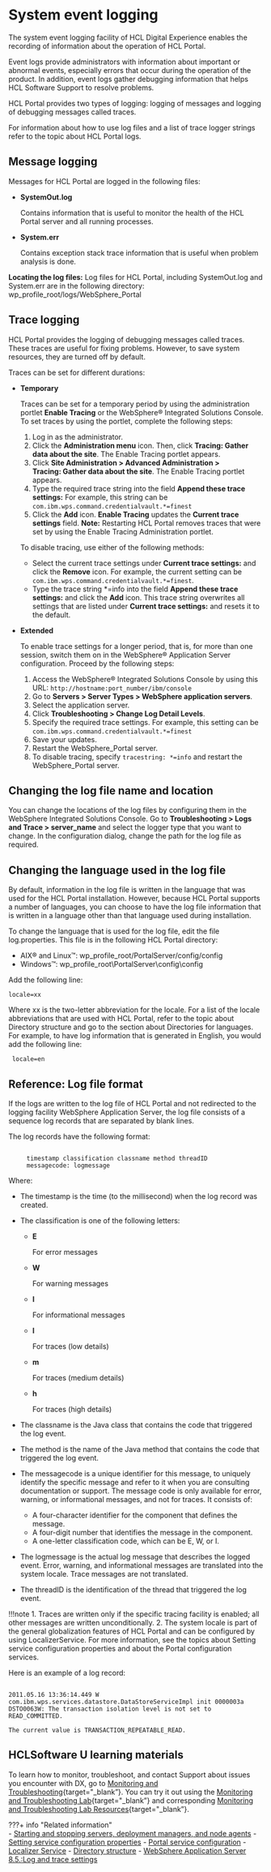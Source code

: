 # System event logging

The system event logging facility of HCL Digital Experience enables the recording of information about the operation of HCL Portal.

Event logs provide administrators with information about important or abnormal events, especially errors that occur during the operation of the product. In addition, event logs gather debugging information that helps HCL Software Support to resolve problems.

HCL Portal provides two types of logging: logging of messages and logging of debugging messages called traces.

For information about how to use log files and a list of trace logger strings refer to the topic about HCL Portal logs.

## Message logging

Messages for HCL Portal are logged in the following files:

-   **SystemOut.log**

    Contains information that is useful to monitor the health of the HCL Portal server and all running processes.

-   **System.err**

    Contains exception stack trace information that is useful when problem analysis is done.


**Locating the log files:** Log files for HCL Portal, including SystemOut.log and System.err are in the following directory: wp_profile_root/logs/WebSphere_Portal

## Trace logging

HCL Portal provides the logging of debugging messages called traces. These traces are useful for fixing problems. However, to save system resources, they are turned off by default.

Traces can be set for different durations:

-   **Temporary**

    Traces can be set for a temporary period by using the administration portlet **Enable Tracing** or the WebSphere® Integrated Solutions Console. To set traces by using the portlet, complete the following steps:

    1.  Log in as the administrator.
    2.  Click the **Administration menu** icon. Then, click **Tracing: Gather data about the site**. The Enable Tracing portlet appears.
    3.  Click **Site Administration > Advanced Administration > Tracing: Gather data about the site**. The Enable Tracing portlet appears.
    4.  Type the required trace string into the field **Append these trace settings:** For example, this string can be `com.ibm.wps.command.credentialvault.*=finest`
    5.  Click the **Add** icon. **Enable Tracing** updates the **Current trace settings** field.
    **Note:** Restarting HCL Portal removes traces that were set by using the Enable Tracing Administration portlet.

    To disable tracing, use either of the following methods:

    -   Select the current trace settings under **Current trace settings:** and click the **Remove** icon. For example, the current setting can be `com.ibm.wps.command.credentialvault.*=finest`.
    -   Type the trace string *=info into the field **Append these trace settings:** and click the **Add** icon. This trace string overwrites all settings that are listed under **Current trace settings:** and resets it to the default.
-   **Extended**

    To enable trace settings for a longer period, that is, for more than one session, switch them on in the WebSphere® Application Server configuration. Proceed by the following steps:

    1.  Access the WebSphere® Integrated Solutions Console by using this URL: `http://hostname:port_number/ibm/console`
    2.  Go to **Servers > Server Types > WebSphere application servers**.
    3.  Select the application server.
    4.  Click **Troubleshooting > Change Log Detail Levels**.
    5.  Specify the required trace settings. For example, this setting can be `com.ibm.wps.command.credentialvault.*=finest`
    6.  Save your updates.
    7.  Restart the WebSphere_Portal server.
    8.  To disable tracing, specify `tracestring: *=info` and restart the WebSphere_Portal server.

## Changing the log file name and location

You can change the locations of the log files by configuring them in the WebSphere Integrated Solutions Console. Go to **Troubleshooting > Logs and Trace > server_name** and select the logger type that you want to change. In the configuration dialog, change the path for the log file as required.

## Changing the language used in the log file

By default, information in the log file is written in the language that was used for the HCL Portal installation. However, because HCL Portal supports a number of languages, you can choose to have the log file information that is written in a language other than that language used during installation.

To change the language that is used for the log file, edit the file log.properties. This file is in the following HCL Portal directory:

-   AIX® and Linux™: wp_profile_root/PortalServer/config/config
-   Windows™: wp_profile_root\PortalServer\config\config

Add the following line:

```
locale=xx 
```

Where xx is the two-letter abbreviation for the locale. For a list of the locale abbreviations that are used with HCL Portal, refer to the topic about Directory structure and go to the section about Directories for languages. For example, to have log information that is generated in English, you would add the following line:

```
 locale=en 
```

## Reference: Log file format

If the logs are written to the log file of HCL Portal and not redirected to the logging facility WebSphere Application Server, the log file consists of a sequence log records that are separated by blank lines.

The log records have the following format:

```

     timestamp classification classname method threadID
     messagecode: logmessage

```

Where:

-   The timestamp is the time (to the millisecond) when the log record was created.
-   The classification is one of the following letters:
    -   **E**

        For error messages

    -   **W**

        For warning messages

    -   **I**

        For informational messages

    -   **l**

        For traces (low details)

    -   **m**

        For traces (medium details)

    -   **h**

        For traces (high details)

-   The classname is the Java class that contains the code that triggered the log event.
-   The method is the name of the Java method that contains the code that triggered the log event.
-   The messagecode is a unique identifier for this message, to uniquely identify the specific message and refer to it when you are consulting documentation or support. The message code is only available for error, warning, or informational messages, and not for traces. It consists of:
    -   A four-character identifier for the component that defines the message.
    -   A four-digit number that identifies the message in the component.
    -   A one-letter classification code, which can be E, W, or I.
-   The logmessage is the actual log message that describes the logged event. Error, warning, and informational messages are translated into the system locale. Trace messages are not translated.
-   The threadID is the identification of the thread that triggered the log event.

!!!note
    1.  Traces are written only if the specific tracing facility is enabled; all other messages are written unconditionally.
    2.  The system locale is part of the general globalization features of HCL Portal and can be configured by using LocalizerService. For more information, see the topics about Setting service configuration properties and about the Portal configuration services.

Here is an example of a log record:

```

2011.05.16 13:36:14.449 W com.ibm.wps.services.datastore.DataStoreServiceImpl init 0000003a
DSTO0063W: The transaction isolation level is not set to READ_COMMITTED.

The current value is TRANSACTION_REPEATABLE_READ.

```

## HCLSoftware U learning materials

To learn how to monitor, troubleshoot, and contact Support about issues you encounter with DX, go to [Monitoring and Troubleshooting](https://hclsoftwareu.hcltechsw.com/component/axs/?view=sso_config&id=3&forward=https%3A%2F%2Fhclsoftwareu.hcltechsw.com%2Fcourses%2Flesson%2F%3Fid%3D3436){target="_blank”}. You can try it out using the [Monitoring and Troubleshooting Lab](https://hclsoftwareu.hcltechsw.com/images/Lc4sMQCcN5uxXmL13gSlsxClNTU3Mjc3NTc4MTc2/DS_Academy/DX/Administrator/HDX-ADM-200_Monitoring_and_Troubleshooting_Lab.pdf){target="_blank”} and corresponding [Monitoring and Troubleshooting Lab Resources](https://hclsoftwareu.hcltechsw.com/images/Lc4sMQCcN5uxXmL13gSlsxClNTU3Mjc3NTc4MTc2/DS_Academy/DX/Administrator/HDX-ADM-200_Monitoring_and_Troubleshooting_Lab_Resources.zip){target="_blank”}.

???+ info "Related information"  
    -   [Starting and stopping servers, deployment managers, and node agents](../../../../deployment/manage/stopstart.md)
    -   [Setting service configuration properties](../../../../deployment/manage/config_portal_behavior/service_config_properties/index.md)
    -   [Portal service configuration](../../../../deployment/manage/config_portal_behavior/service_config_properties/portal_svc_cfg/index.md)
    -   [Localizer Service](../../../../deployment/manage/config_portal_behavior/service_config_properties/portal_svc_cfg/srvcfgref_localizer.md)
    -   [Directory structure](../../../../guide_me/wpsdirstr.md)
    -   [WebSphere Application Server 8.5.:Log and trace settings](https://www.ibm.com/docs/en/SSEQTP_8.5.5/com.ibm.websphere.base.doc/ae/utrb_logtrace.html)


